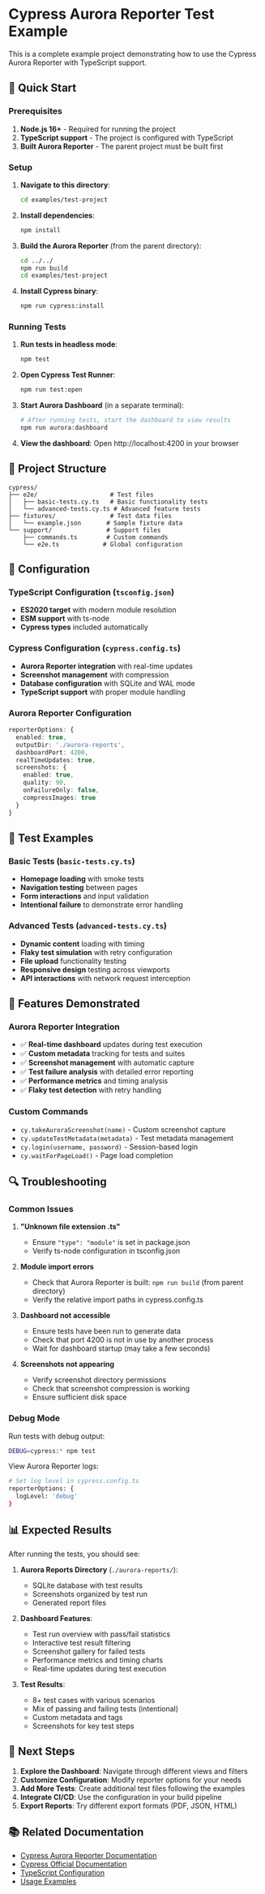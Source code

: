 # Cypress Aurora Reporter Test Example

This is a complete example project demonstrating how to use the Cypress Aurora Reporter with TypeScript support.

## 🚀 Quick Start

### Prerequisites

1. **Node.js 16+** - Required for running the project
2. **TypeScript support** - The project is configured with TypeScript
3. **Built Aurora Reporter** - The parent project must be built first

### Setup

1. **Navigate to this directory**:
   ```bash
   cd examples/test-project
   ```

2. **Install dependencies**:
   ```bash
   npm install
   ```

3. **Build the Aurora Reporter** (from the parent directory):
   ```bash
   cd ../../
   npm run build
   cd examples/test-project
   ```

4. **Install Cypress binary**:
   ```bash
   npm run cypress:install
   ```

### Running Tests

1. **Run tests in headless mode**:
   ```bash
   npm test
   ```

2. **Open Cypress Test Runner**:
   ```bash
   npm run test:open
   ```

3. **Start Aurora Dashboard** (in a separate terminal):
   ```bash
   # After running tests, start the dashboard to view results
   npm run aurora:dashboard
   ```

4. **View the dashboard**: Open http://localhost:4200 in your browser

## 📁 Project Structure

```
cypress/
├── e2e/                    # Test files
│   ├── basic-tests.cy.ts   # Basic functionality tests
│   └── advanced-tests.cy.ts # Advanced feature tests
├── fixtures/               # Test data files
│   └── example.json       # Sample fixture data
└── support/               # Support files
    ├── commands.ts        # Custom commands
    └── e2e.ts            # Global configuration
```

## 🔧 Configuration

### TypeScript Configuration (`tsconfig.json`)
- **ES2020 target** with modern module resolution
- **ESM support** with ts-node
- **Cypress types** included automatically

### Cypress Configuration (`cypress.config.ts`)
- **Aurora Reporter integration** with real-time updates
- **Screenshot management** with compression
- **Database configuration** with SQLite and WAL mode
- **TypeScript support** with proper module handling

### Aurora Reporter Configuration
```typescript
reporterOptions: {
  enabled: true,
  outputDir: './aurora-reports',
  dashboardPort: 4200,
  realTimeUpdates: true,
  screenshots: {
    enabled: true,
    quality: 90,
    onFailureOnly: false,
    compressImages: true
  }
}
```

## 🧪 Test Examples

### Basic Tests (`basic-tests.cy.ts`)
- **Homepage loading** with smoke tests
- **Navigation testing** between pages
- **Form interactions** and input validation
- **Intentional failure** to demonstrate error handling

### Advanced Tests (`advanced-tests.cy.ts`)
- **Dynamic content** loading with timing
- **Flaky test simulation** with retry configuration
- **File upload** functionality testing
- **Responsive design** testing across viewports
- **API interactions** with network request interception

## 🎯 Features Demonstrated

### Aurora Reporter Integration
- ✅ **Real-time dashboard** updates during test execution
- ✅ **Custom metadata** tracking for tests and suites
- ✅ **Screenshot management** with automatic capture
- ✅ **Test failure analysis** with detailed error reporting
- ✅ **Performance metrics** and timing analysis
- ✅ **Flaky test detection** with retry handling

### Custom Commands
- `cy.takeAuroraScreenshot(name)` - Custom screenshot capture
- `cy.updateTestMetadata(metadata)` - Test metadata management
- `cy.login(username, password)` - Session-based login
- `cy.waitForPageLoad()` - Page load completion

## 🔍 Troubleshooting

### Common Issues

1. **"Unknown file extension .ts"**
   - Ensure `"type": "module"` is set in package.json
   - Verify ts-node configuration in tsconfig.json

2. **Module import errors**
   - Check that Aurora Reporter is built: `npm run build` (from parent directory)
   - Verify the relative import paths in cypress.config.ts

3. **Dashboard not accessible**
   - Ensure tests have been run to generate data
   - Check that port 4200 is not in use by another process
   - Wait for dashboard startup (may take a few seconds)

4. **Screenshots not appearing**
   - Verify screenshot directory permissions
   - Check that screenshot compression is working
   - Ensure sufficient disk space

### Debug Mode

Run tests with debug output:
```bash
DEBUG=cypress:* npm test
```

View Aurora Reporter logs:
```bash
# Set log level in cypress.config.ts
reporterOptions: {
  logLevel: 'debug'
}
```

## 📊 Expected Results

After running the tests, you should see:

1. **Aurora Reports Directory** (`./aurora-reports/`):
   - SQLite database with test results
   - Screenshots organized by test run
   - Generated report files

2. **Dashboard Features**:
   - Test run overview with pass/fail statistics
   - Interactive test result filtering
   - Screenshot gallery for failed tests
   - Performance metrics and timing charts
   - Real-time updates during test execution

3. **Test Results**:
   - 8+ test cases with various scenarios
   - Mix of passing and failing tests (intentional)
   - Custom metadata and tags
   - Screenshots for key test steps

## 🔗 Next Steps

1. **Explore the Dashboard**: Navigate through different views and filters
2. **Customize Configuration**: Modify reporter options for your needs
3. **Add More Tests**: Create additional test files following the examples
4. **Integrate CI/CD**: Use the configuration in your build pipeline
5. **Export Reports**: Try different export formats (PDF, JSON, HTML)

## 📚 Related Documentation

- [Cypress Aurora Reporter Documentation](../../README.md)
- [Cypress Official Documentation](https://docs.cypress.io/)
- [TypeScript Configuration](https://www.typescriptlang.org/tsconfig)
- [Usage Examples](../USAGE_EXAMPLES.md)